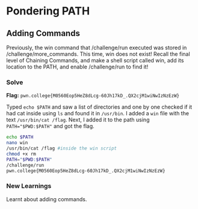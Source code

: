 # Pondering PATH

## Adding Commands
Previously, the win command that /challenge/run executed was stored in /challenge/more_commands. This time, win does not exist! Recall the final level of Chaining Commands, and make a shell script called win, add its location to the PATH, and enable /challenge/run to find it!

### Solve
**Flag:** `pwn.college{M0560Eop5HeZ8dLcg-60Jh17kD_.QX2cjM1wiNwIzNzEzW}`

Typed ```echo $PATH``` and saw a list of directories and one by one checked if it had cat inside using ```ls``` and found it in ```/usr/bin```. I added a ```win``` file with the text ```/usr/bin/cat /flag```. Next, I added it to the path using ```PATH="$PWD:$PATH"``` and got the flag.

```bash
echo $PATH
nano win
/usr/bin/cat /flag #inside the win script
chmod +x rm
PATH="$PWD:$PATH"
/challenge/run
pwn.college{M0560Eop5HeZ8dLcg-60Jh17kD_.QX2cjM1wiNwIzNzEzW}
```

### New Learnings
Learnt about adding commands.
